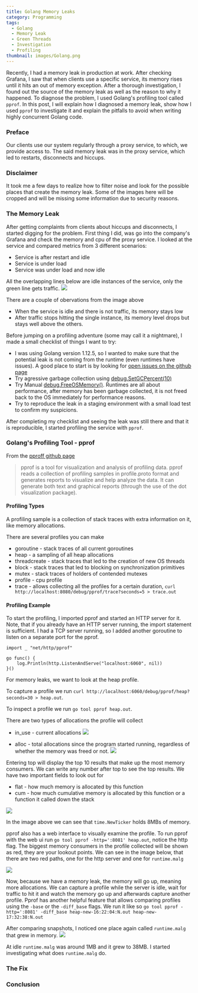 ```yaml
---
title: Golang Memory Leaks
category: Programming
tags: 
  - Golang
  - Memory Leak
  - Green Threads
  - Investigation
  - Profiling
thumbnail: images/Golang.png
---
```

Recently, I had a memory leak in production at work. After checking Grafana, I saw that when clients use a specific service, its memory rises until it hits an out of memory exception. After a thorough investigation, I found out the source of the memory leak as well as the reason to why it happened. To diagnose the problem, I used Golang's profiling tool called `pprof`.
In this post, I will explain how I diagnosed a memory leak, show how I used `pprof` to investigate it and explain the pitfalls to avoid when writing highly concurrent Golang code.


### Preface
Our clients use our system regularly through a proxy service, to which, we provide access to. The said memory leak was in the proxy service, which led to restarts, disconnects and hiccups.

### Disclaimer
It took me a few days to realize how to filter noise and look for the possible places that create the memory leak.
Some of the images here will be cropped and will be missing some information due to security reasons.

### The Memory Leak
After getting complaints from clients about hiccups and disconnects, I started digging for the problem.
First thing I did, was go into the company's Grafana and check the memory and cpu of the proxy service.
I looked at the service and compared metrics from 3 different scenarios:
- Service is after restart and idle
- Service is under load
- Service was under load and now idle

All the overlapping lines below are idle instances of the service, only the green line gets traffic.
![](./leak.png)

There are a couple of obervations from the image above
- When the service is idle and there is not traffic, its memory stays low
- After traffic stops hitting the single instance, its memory level drops but stays well above the others.


Before jumping on a profiling adventure (some may call it a nightmare), I made a small checklist of things I want to try:
- I was using Golang version 1.12.5, so I wanted to make sure that the potential leak is not coming from the runtime (even runtimes have issues). A good place to start is by looking for [open issues on the github page](https://github.com/golang/go/issues)
- Try agressive garbage collection using [debug.SetGCPercent(10)](https://golang.org/pkg/runtime/debug/#SetGCPercent)
- Try Manual [debug.FreeOSMemory()](https://golang.org/pkg/runtime/debug/#FreeOSMemory). Runtimes are all about performance, after memory has been garbage collected, it is not freed back to the OS immediately for performance reasons.
- Try to reproduce the leak in a staging environment with a small load test to confirm my suspicions.

After completing my checklist and seeing the leak was still there and that it is reproducible, I started profiling the service with `pprof`.

### Golang's Profiling Tool - pprof
From the [pproff github page](https://github.com/google/pprof)
> pprof is a tool for visualization and analysis of profiling data.
pprof reads a collection of profiling samples in profile.proto format and generates reports to visualize and help analyze the data. It can generate both text and graphical reports (through the use of the dot visualization package).

#### Profiling Types
A profiling sample is a collection of stack traces with extra information on it, like memory allocations.

There are several profiles you can make
- goroutine    - stack traces of all current goroutines
- heap         - a sampling of all heap allocations
- threadcreate - stack traces that led to the creation of new OS threads
- block        - stack traces that led to blocking on synchronization primitives
- mutex        - stack traces of holders of contended mutexes
- profile      - cpu profile
- trace        - allows collecting all the profiles for a certain duration, `curl http://localhost:8080/debug/pprof/trace?seconds=5 > trace.out`


#### Profiling Example
To start the profiling, I imported pprof and started an HTTP server for it.
Note, that if you already have an HTTP server running, the import statement is sufficient.
I had a TCP server running, so I added another goroutine to listen on a separate port for the pprof.

```golang
import _ "net/http/pprof"

go func() {
	log.Println(http.ListenAndServe("localhost:6060", nil))
}()
```

For memory leaks, we want to look at the heap profile. 

To capture a profile we run `curl http://localhost:6060/debug/pprof/heap?seconds=30 > heap.out`.

To inspect a profile we run `go tool pprof heap.out`.

There are two types of allocations the profile will collect
- in_use - current allocations
![](./pprof_inuse_space.png)

- alloc - total allocations since the program started running, regardless of whether the memory was freed or not.
![](./pprof_alloc_space.png)

Entering top will display the top 10 results that make up the most memory consumers. We can write any number after top to see the top results.
We have two important fields to look out for
- flat - how much memory is allocated by this function
- cum - how much cumulative memory is allocated by this function or a function it called down the stack

![](./topN.png)

In the image above we can see that `time.NewTicker` holds 8MBs of memory.

pprof also has a web interface to visually examine the profile.
To run pprof with the web ui run `go tool pprof -http=':8081' heap.out`, notice the http flag.
The biggest memory consumers in the profile collected will be shown as red, they are your lookout points.
We can see in the image below, that there are two red paths, one for the http server and one for `runtime.malg`

![](./malg.png)

Now, because we have a memory leak, the memory will go up, meaning more allocations.
We can capture a profile while the server is idle, wait for traffic to hit it and watch the memory go up and afterwards capture another profile.
Pprof has another helpful feature that allows comparing profiles using the `-base` or the `-diff_base` flags.
We run it like so `go tool pprof -http=':8081' -diff_base heap-new-16:22:04:N.out heap-new-17:32:38:N.out`

After comparing snapshots, I noticed one place again called `runtime.malg` that grew in memory.
![](./malg3.png)

At idle `runtime.malg` was around 1MB and it grew to 38MB. I started investigating what does `runtime.malg` do.


### The Fix


### Conclusion
